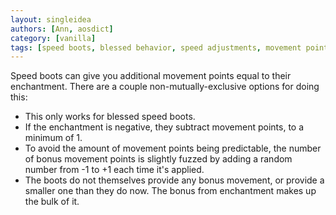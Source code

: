 ```yaml
---
layout: singleidea
authors: [Ann, aosdict]
category: [vanilla]
tags: [speed boots, blessed behavior, speed adjustments, movement points]
---
```

Speed boots can give you additional movement points equal to their enchantment.
There are a couple non-mutually-exclusive options for doing this:
* This only works for blessed speed boots.
* If the enchantment is negative, they subtract movement points, to a minimum of
  1.
* To avoid the amount of movement points  being predictable, the number of bonus
  movement points is slightly fuzzed by adding a random number from -1 to +1
  each time it's applied.
* The boots do not themselves provide any bonus movement, or provide a smaller
  one than they do now. The bonus from enchantment makes up the bulk of it.
